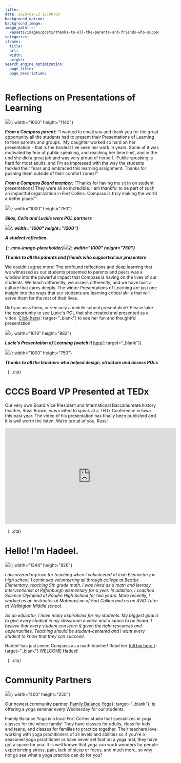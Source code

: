 ```yaml
---
title:
date: 2020-01-13 12:00:00
background_option:
background_image:
image_path: >-
  /assets/images/posts/thanks-to-all-the-parents-and-friends-who-supported-our-presenters.jpg
categories:
iframe:
  title:
  url:
  width:
  height:
search_engine_optimization:
  page_title:
  page_description:
---
```


# Reflections on Presentations of Learning

![](/assets/images/presentation-of-learning-compass-community-collaborative-charter-school.jpg){: width="1600" height="1140"}

***From a Compass parent:***&nbsp;“I wanted to email you and thank you for the great opportunity all the students had to present their Presentations of Learning to their parents and groups.&nbsp; My daughter worked so hard on her presentation - that is the hardest I've seen her work in years. Some of it was motivated by fear of public speaking, and reaching her time limit, and in the end she did a great job and was very proud of herself.&nbsp; Public speaking is hard for most adults, and I'm so impressed with the way the students tackled their fears and embraced this learning assignment. Thanks for pushing them outside of their comfort zones\!” &nbsp;

***From a Compass Board member:***&nbsp;“Thanks for having me sit in on student presentations\! They were all so incredible. I am thankful to be part of such an impactful organization in Fort Collins. Compass is truly making the world a better place.”

![](/assets/images/silas-colin-and-lucille-were-pol-partners.jpg){: width="1000" height="750"}

***Silas, Colin and Lucille were POL partners***

***![](/assets/images/reflection-presentation-of-learning-compass-community-collaborative-school.jpg){: width="1600" height="1200"}***

***A student reflection***

***![](data:image/png;base64,iVBORw0KGgoAAAANSUhEUgAAAAEAAAABCAYAAAAfFcSJAAAAAXNSR0IArs4c6QAAAAtJREFUCB1j+A8EAAn7A/0Mu1vnAAAAAElFTkSuQmCC){: .cms-image-placeholder}![](/assets/images/thanks-to-all-the-parents-and-friends-who-supported-our-presenters.jpg){: width="1000" height="750"}***

***Thanks to all the parents and friends who supported our presenters***

We couldn’t agree more\! The profound reflections and deep learning that we witnessed as our students presented to parents and peers was a window into the powerful impact that Compass is having on the lives of our students. We teach differently, we assess differently, and we have built a culture that cares deeply. The winter Presentations of Learning are just one insight into the ways that our students are learning critical skills that will serve them for the rest of their lives.&nbsp;

Did you miss them, or see only a middle school presentation? Please take the opportunity to see Lucie's POL that she created and presented as a video.&nbsp;[Click here](https://drive.google.com/file/d/1VPXPWczIPFDT-4wSy57ojdzgPmBaV-J0/view?usp=sharing){: target="_blank"}&nbsp;to see her fun and thoughtful presentation\!

![](/assets/images/compass-student-presentation-of-learning.png){: width="1618" height="982"}

***Lucie's Presentation of Learning (watch it&nbsp;***[here](https://drive.google.com/file/d/1VPXPWczIPFDT-4wSy57ojdzgPmBaV-J0/view?usp=sharing){: target="_blank"})

![](/assets/images/thanks-to-all-the-teachers-who-helped-design-structure-and-assess-the-pols.jpg){: width="1000" height="750"}

***Thanks to all the teachers who helped design, structure and assess POLs***

&nbsp;
{: .cta}

# **CCCS Board VP Presented at TEDx**

Our very own Board Vice President and International Baccalaureate history teacher, Russ Brown, was invited to speak at a TEDx Conference in Iowa this past year. The video of his presentation has finally been published and it is well worth the listen. We’re proud of you, Russ\!&nbsp;

<div class="cms-embed" data-cms-embed="PGlmcmFtZSB3aWR0aD0iNTYwIiBoZWlnaHQ9IjMxNSIgc3JjPSJodHRwczovL3d3dy55b3V0dWJlLmNvbS9lbWJlZC9vbzQ1VW0tYmU4SSIgZnJhbWVib3JkZXI9IjAiIGFsbG93PSJhY2NlbGVyb21ldGVyOyBhdXRvcGxheTsgZW5jcnlwdGVkLW1lZGlhOyBneXJvc2NvcGU7IHBpY3R1cmUtaW4tcGljdHVyZSIgYWxsb3dmdWxsc2NyZWVuPjwvaWZyYW1lPg=="><iframe width="560" height="315" src="https://www.youtube.com/embed/oo45Um-be8I" frameborder="0" allow="accelerometer; autoplay; encrypted-media; gyroscope; picture-in-picture" allowfullscreen=""></iframe></div>

&nbsp;
{: .cta}

# **Hello\! I'm Hadeel.**

![](/assets/images/screen-shot-2020-01-11-at-8-08-25-pm.png){: width="1344" height="826"}

*I discovered my love for teaching when I volunteered at Irish Elementary in high school. I continued volunteering all through college at Beattie Elementary, teaching 5th grade math. I was hired as a math and literacy interventionist at Riffenburgh elementary for a year. In addition, I coached Science Olympiad at Poudre High School for two years. More recently, I worked as an instructor at Mathnasium of Fort Collins and as an AVID Tutor at Wellington Middle school.*

*As an educator, I have many aspirations for my students. My biggest goal is to give every student in my classroom a voice and a space to be heard. I believe that every student can learn if given the right resources and opportunities. Teaching should be student-centered and I want every student to know that they can succeed.*

Hadeel has just joined Compass as a math teacher\! Read her&nbsp;[full bio here.](https://drive.google.com/file/d/0BxC4PvDe91O3T0d3eVhFbHoybVFwcWc5dEZQeUlWMm9lWEZF/view?usp=sharing){: target="_blank"}&nbsp;WELCOME Hadeel\!

&nbsp;
{: .cta}

# Community Partners

![](/assets/images/family-balance-yoga.jpg){: width="400" height="230"}

Our newest community partner,&nbsp;[Family Balance Yoga](http://www.childrensyogainfortcollinsco.com/){: target="_blank"}, is offering a yoga seminar every Wednesday for our students.

Family Balance Yoga is a local Fort Collins studio that specializes in yoga classes for the whole family\! They have classes for adults, class for kids and teens, and classes for families to practice together. Their teachers love working with yoga practitioners of all levels and abilities so if you're a seasoned yoga practitioner or have never set foot on a yoga mat, they have got a space for you. It is well known that yoga can work wonders for people experiencing stress, pain, lack of sleep or focus, and much more, so why not go see what a yoga practice can do for you?